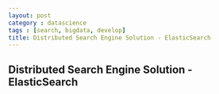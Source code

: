 ```yaml
---
layout: post
category : datascience
tags : [search, bigdata, develop]
title: Distributed Search Engine Solution - ElasticSearch 
---
```


Distributed Search Engine Solution - ElasticSearch 
--------------------------------------------------